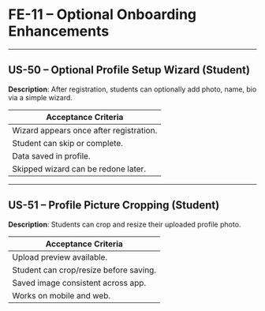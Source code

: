 # **FE-11 – Optional Onboarding Enhancements**

---

## **US-50 – Optional Profile Setup Wizard (Student)**  
**Description**: After registration, students can optionally add photo, name, bio via a simple wizard.  

| **Acceptance Criteria** |
|--------------------------|
| Wizard appears once after registration. |
| Student can skip or complete. |
| Data saved in profile. |
| Skipped wizard can be redone later. |

---

## **US-51 – Profile Picture Cropping (Student)**  
**Description**: Students can crop and resize their uploaded profile photo.  

| **Acceptance Criteria** |
|--------------------------|
| Upload preview available. |
| Student can crop/resize before saving. |
| Saved image consistent across app. |
| Works on mobile and web. |